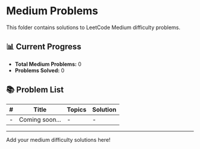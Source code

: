 # Medium Problems

This folder contains solutions to LeetCode Medium difficulty problems.

## 📊 Current Progress

- **Total Medium Problems:** 0
- **Problems Solved:** 0

## 📚 Problem List

| # | Title | Topics | Solution |
|---|-------|--------|----------|
| - | Coming soon... | - | - |

---

Add your medium difficulty solutions here!
